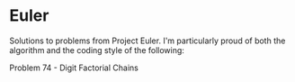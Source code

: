 # Euler

Solutions to problems from Project Euler. I'm particularly proud of both the
algorithm and the coding style of the following:

Problem 74 - Digit Factorial Chains

